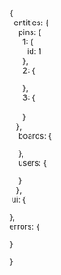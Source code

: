 {  
  entities: {  
    pins: {  
      1: {  
        id: 1  
      },  
      2: {  
      
      },  
      3: {  
        
      }  
    },  
    boards: {  
    
    },  
    users: {  
    
    }  
   },  
 ui: {  
 
 },  
 errors: {  
 
 }  

} 
